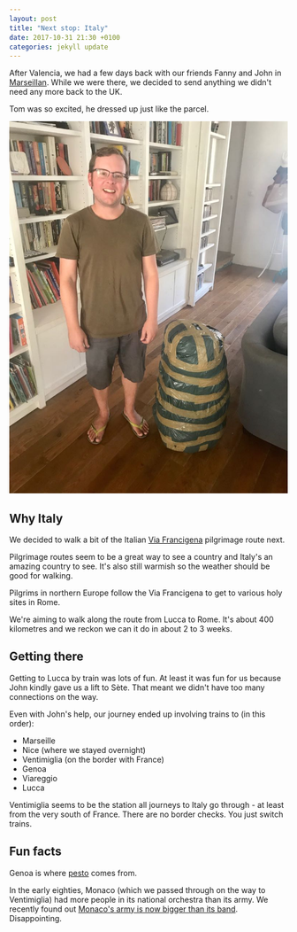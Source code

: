 ```yaml
---
layout: post
title: "Next stop: Italy"
date: 2017-10-31 21:30 +0100
categories: jekyll update
---
```


After Valencia, we had a few days back with our friends Fanny and John in [Marseillan](http://trexit.org.uk/jekyll/update/2017/09/03/marseillan.html). While we were there, we decided to send anything we didn't need any more back to the UK.

Tom was so excited, he dressed up just like the parcel.

![Tom with a package containing our bigger rucksacks and camping gear, wrapped in a few bin bags](https://github.com/tombye/trexit/raw/gh-pages/assets/images/tom-with-parcel-of-unused-things.jpg)

## Why Italy

We decided to walk a bit of the Italian [Via Francigena](https://en.m.wikipedia.org/wiki/Via_Francigena) pilgrimage route next. 

Pilgrimage routes seem to be a great way to see a country and Italy's an amazing country to see. It's also still warmish so the weather should be good for walking.

Pilgrims in northern Europe follow the Via Francigena to get to various holy sites in Rome.

We're aiming to walk along the route from Lucca to Rome. It's about 400 kilometres and we reckon we can it do in about 2 to 3 weeks.

## Getting there

Getting to Lucca by train was lots of fun. At least it was fun for us because John kindly gave us a lift to Sète. That meant we didn't have too many connections on the way.

Even with John's help, our journey ended up involving trains to (in this order):

- Marseille
- Nice (where we stayed overnight)
- Ventimiglia (on the border with France)
- Genoa
- Viareggio
- Lucca

Ventimiglia seems to be the station all journeys to Italy go through - at least from the very south of France. There are no border checks. You just switch trains.

## Fun facts

Genoa is where [pesto](https://en.m.wikipedia.org/wiki/Pesto) comes from.

In the early eighties, Monaco (which we passed through on the way to Ventimiglia) had more people in its national orchestra than its army. We recently found out [Monaco's army is now bigger than its band](https://www.google.it/amp/s/adisquisitivemind.wordpress.com/2013/06/04/lesson-299-the-monaco-symphony-myth/amp/). Disappointing.

